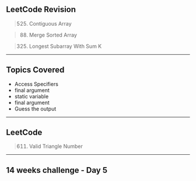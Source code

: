 ## LeetCode Revision

> 525. Contiguous Array

> 88. Merge Sorted Array

> 325. Longest Subarray With Sum K

---

## Topics Covered

- Access Specifiers
- final argument
- static variable
- final argument
- Guess the output

---

## LeetCode

> 611. Valid Triangle Number

---

## 14 weeks challenge - Day 5

